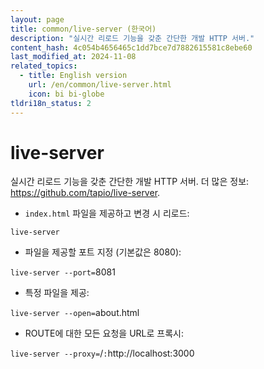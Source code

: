 ```yaml
---
layout: page
title: common/live-server (한국어)
description: "실시간 리로드 기능을 갖춘 간단한 개발 HTTP 서버."
content_hash: 4c054b4656465c1dd7bce7d7882615581c8ebe60
last_modified_at: 2024-11-08
related_topics:
  - title: English version
    url: /en/common/live-server.html
    icon: bi bi-globe
tldri18n_status: 2
---
```

# live-server

실시간 리로드 기능을 갖춘 간단한 개발 HTTP 서버.
더 많은 정보: <https://github.com/tapio/live-server>.

- `index.html` 파일을 제공하고 변경 시 리로드:

`live-server`

- 파일을 제공할 포트 지정 (기본값은 8080):

`live-server --port=`<span class="tldr-var badge badge-pill bg-dark-lm bg-white-dm text-white-lm text-dark-dm font-weight-bold">8081</span>

- 특정 파일을 제공:

`live-server --open=`<span class="tldr-var badge badge-pill bg-dark-lm bg-white-dm text-white-lm text-dark-dm font-weight-bold">about.html</span>

- ROUTE에 대한 모든 요청을 URL로 프록시:

`live-server --proxy=`<span class="tldr-var badge badge-pill bg-dark-lm bg-white-dm text-white-lm text-dark-dm font-weight-bold">/</span>`:`<span class="tldr-var badge badge-pill bg-dark-lm bg-white-dm text-white-lm text-dark-dm font-weight-bold">http://localhost:3000</span>
